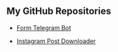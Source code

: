 
## My GitHub Repositories



- [Form Telegram Bot](https://jagadish-ravichandran.github.io/Form_Telegram_Bot/)



 - [Instagram Post Downloader](https://jagadish-ravichandran.github.io/instaDownloader/)
